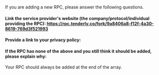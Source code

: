 If you are adding a new RPC, please answer the following questions.

#### Link the service provider's website (the company/protocol/individual providing the RPC): https://rpc.tenderly.co/fork/9a8406a8-f12f-4a30-8619-769d3f521993


#### Provide a link to your privacy policy:


#### If the RPC has none of the above and you still think it should be added, please explain why:

Your RPC should always be added at the end of the array.
